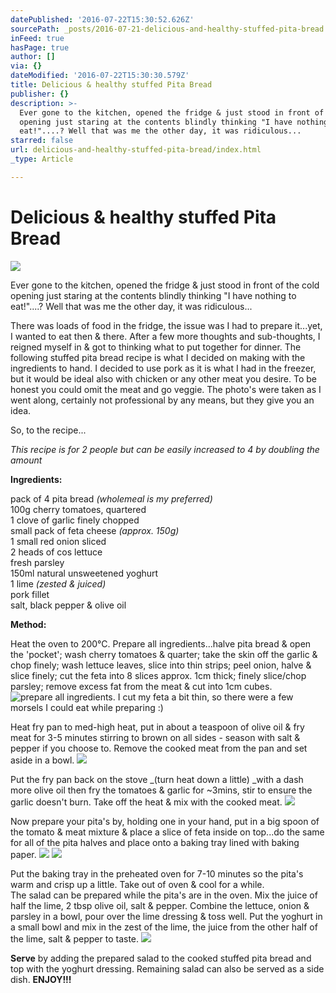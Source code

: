 ```yaml
---
datePublished: '2016-07-22T15:30:52.626Z'
sourcePath: _posts/2016-07-21-delicious-and-healthy-stuffed-pita-bread.md
inFeed: true
hasPage: true
author: []
via: {}
dateModified: '2016-07-22T15:30:30.579Z'
title: Delicious & healthy stuffed Pita Bread
publisher: {}
description: >-
  Ever gone to the kitchen, opened the fridge & just stood in front of the cold
  opening just staring at the contents blindly thinking "I have nothing to
  eat!"....? Well that was me the other day, it was ridiculous...
starred: false
url: delicious-and-healthy-stuffed-pita-bread/index.html
_type: Article

---
```

# Delicious & healthy stuffed Pita Bread
![](https://the-grid-user-content.s3-us-west-2.amazonaws.com/e90e46d4-89a8-492a-951e-8b8aebe1ffbe.jpg)

Ever gone to the kitchen, opened the fridge & just stood in front of the cold opening just staring at the contents blindly thinking "I have nothing to eat!"....? Well that was me the other day, it was ridiculous...

There was loads of food in the fridge, the issue was I had to prepare it...yet, I wanted to eat then & there. After a few more thoughts and sub-thoughts, I reigned myself in & got to thinking what to put together for dinner. The following stuffed pita bread recipe is what I decided on making with the ingredients to hand. I decided to use pork as it is what I had in the freezer, but it would be ideal also with chicken or any other meat you desire. To be honest you could omit the meat and go veggie. The photo's were taken as I went along, certainly not professional by any means, but they give you an idea.

So, to the recipe...

_This recipe is for 2 people but can be easily increased to 4 by doubling the amount_

**Ingredients:**

pack of 4 pita bread _(wholemeal is my preferred)_  
100g cherry tomatoes, quartered  
1 clove of garlic finely chopped  
small pack of feta cheese _(approx. 150g)_  
1 small red onion sliced  
2 heads of cos lettuce  
fresh parsley  
150ml natural unsweetened yoghurt  
1 lime _(zested & juiced)_  
pork fillet  
salt, black pepper & olive oil

**Method:**

Heat the oven to 200°C. Prepare all ingredients...halve pita bread & open the 'pocket'; wash cherry tomatoes & quarter; take the skin off the garlic & chop finely; wash lettuce leaves, slice into thin strips; peel onion, halve & slice finely; cut the feta into 8 slices approx. 1cm thick; finely slice/chop parsley; remove excess fat from the meat & cut into 1cm cubes.
![prepare all ingredients. I cut my feta a bit thin, so there were a few morsels I could eat while preparing :)](https://the-grid-user-content.s3-us-west-2.amazonaws.com/d78bc474-84c3-48fc-a899-7751b0fe16f8.jpg)

Heat fry pan to med-high heat, put in about a teaspoon of olive oil & fry meat for 3-5 minutes stirring to brown on all sides - season with salt & pepper if you choose to. Remove the cooked meat from the pan and set aside in a bowl.
![](https://s3-us-west-2.amazonaws.com/the-grid-img/p/d65c0852be8b9a167a2a3d937b0616392ca23c8a.jpg)

Put the fry pan back on the stove _(turn heat down a little) _with a dash more olive oil then fry the tomatoes & garlic for ~3mins, stir to ensure the garlic doesn't burn. Take off the heat & mix with the cooked meat.
![](https://the-grid-user-content.s3-us-west-2.amazonaws.com/f2cd4739-b529-4669-a294-ccfab886acf3.jpg)

Now prepare your pita's by, holding one in your hand, put in a big spoon of the tomato & meat mixture & place a slice of feta inside on top...do the same for all of the pita halves and place onto a baking tray lined with baking paper.
![](https://the-grid-user-content.s3-us-west-2.amazonaws.com/e2823b59-fd39-460e-b011-af201cdafa4f.jpg)
![](https://the-grid-user-content.s3-us-west-2.amazonaws.com/5e0aafad-c51e-4939-9b19-e28a14b75068.jpg)

Put the baking tray in the preheated oven for 7-10 minutes so the pita's warm and crisp up a little. Take out of oven & cool for a while.  
The salad can be prepared while the pita's are in the oven. Mix the juice of half the lime, 2 tbsp olive oil, salt & pepper. Combine the lettuce, onion & parsley in a bowl, pour over the lime dressing & toss well. Put the yoghurt in a small bowl and mix in the zest of the lime, the juice from the other half of the lime, salt & pepper to taste.
![](https://the-grid-user-content.s3-us-west-2.amazonaws.com/a5681fc8-236e-47e4-b432-bc1761c1f251.jpg)

**Serve** by adding the prepared salad to the cooked stuffed pita bread and top with the yoghurt dressing. Remaining salad can also be served as a side dish. **ENJOY!!!**